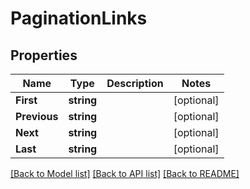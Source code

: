 # PaginationLinks

## Properties

Name | Type | Description | Notes
------------ | ------------- | ------------- | -------------
**First** | **string** |  | [optional] 
**Previous** | **string** |  | [optional] 
**Next** | **string** |  | [optional] 
**Last** | **string** |  | [optional] 

[[Back to Model list]](../README.md#documentation-for-models) [[Back to API list]](../README.md#documentation-for-api-endpoints) [[Back to README]](../README.md)


